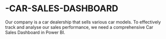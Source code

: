 # -CAR-SALES-DASHBOARD
Our company is a car dealership that sells various car models. To effectively track and analyse our sales performance, we need a comprehensive Car Sales Dashboard in Power BI. 
